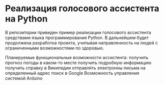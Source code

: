 # Реализация голосового ассистента на Python

В репозитории приведен пример реализации голосового ассистента средствами языка программирования Python. В дальнейшем будет продолжена разработка проекта, учитывая направленность на людей с ограниченными возможностями по здоровью. 

Планируемые функциональные возможности ассистента:
    получить прогноз погоды в каком-то месте
    получить подробную информацию
    получить справку в Википедии
    отправлять электронны письма на определенный адрес 
    поиск в Google
    Возможность управления системой Arduino 
